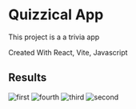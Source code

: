 # Quizzical App

This project is a a trivia app

Created With React, Vite, Javascript

## Results

![first](https://user-images.githubusercontent.com/101876022/213830748-5c32c93e-c022-4a63-97fd-2da77f4112a1.png)
![fourth](https://user-images.githubusercontent.com/101876022/213830780-4426e4ef-379f-429c-940d-d3ed9bcabbbc.png)
![third](https://user-images.githubusercontent.com/101876022/213830789-fa3829c8-7977-4a4a-a639-0d179fc108aa.png)
![second](https://user-images.githubusercontent.com/101876022/213830795-c44caf13-da2f-476a-b63e-5f6f76c6b6e0.png)
